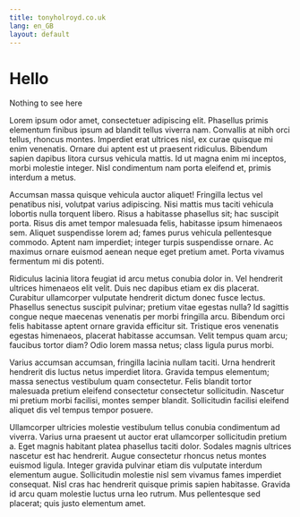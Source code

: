 ```yaml
---
title: tonyholroyd.co.uk
lang: en_GB
layout: default
---
```

# Hello

Nothing to see here

Lorem ipsum odor amet, consectetuer adipiscing elit. Phasellus primis elementum finibus ipsum ad blandit tellus viverra nam. Convallis at nibh orci tellus, rhoncus montes. Imperdiet erat ultrices nisl, ex curae quisque mi enim venenatis. Ornare dui aptent est ut praesent ridiculus. Bibendum sapien dapibus litora cursus vehicula mattis. Id ut magna enim mi inceptos, morbi molestie integer. Nisl condimentum nam porta eleifend et, primis interdum a metus.

Accumsan massa quisque vehicula auctor aliquet! Fringilla lectus vel penatibus nisi, volutpat varius adipiscing. Nisi mattis mus taciti vehicula lobortis nulla torquent libero. Risus a habitasse phasellus sit; hac suscipit porta. Risus dis amet tempor malesuada felis, habitasse ipsum himenaeos sem. Aliquet suspendisse lorem ad; fames purus vehicula pellentesque commodo. Aptent nam imperdiet; integer turpis suspendisse ornare. Ac maximus ornare euismod aenean neque eget pretium amet. Porta vivamus fermentum mi dis potenti.

Ridiculus lacinia litora feugiat id arcu metus conubia dolor in. Vel hendrerit ultrices himenaeos elit velit. Duis nec dapibus etiam ex dis placerat. Curabitur ullamcorper vulputate hendrerit dictum donec fusce lectus. Phasellus senectus suscipit pulvinar; pretium vitae egestas nulla? Id sagittis congue neque maecenas venenatis per morbi fringilla arcu. Bibendum orci felis habitasse aptent ornare gravida efficitur sit. Tristique eros venenatis egestas himenaeos, placerat habitasse accumsan. Velit tempus quam arcu; faucibus tortor diam? Odio lorem massa netus; class ligula purus morbi.

Varius accumsan accumsan, fringilla lacinia nullam taciti. Urna hendrerit hendrerit dis luctus netus imperdiet litora. Gravida tempus elementum; massa senectus vestibulum quam consectetur. Felis blandit tortor malesuada pretium eleifend consectetur consectetur sollicitudin. Nascetur mi pretium morbi facilisi, montes semper blandit. Sollicitudin facilisi eleifend aliquet dis vel tempus tempor posuere.

Ullamcorper ultricies molestie vestibulum tellus conubia condimentum ad viverra. Varius urna praesent ut auctor erat ullamcorper sollicitudin pretium a. Eget magnis habitant platea phasellus taciti dolor. Sodales magnis ultrices nascetur est hac hendrerit. Augue consectetur rhoncus netus montes euismod ligula. Integer gravida pulvinar etiam dis vulputate interdum elementum augue. Sollicitudin molestie nisl sem vivamus fames imperdiet consequat. Nisl cras hac hendrerit quisque primis sapien habitasse. Gravida id arcu quam molestie luctus urna leo rutrum. Mus pellentesque sed placerat; quis justo elementum amet.

